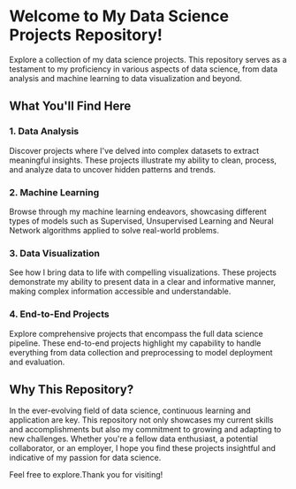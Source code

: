 # Welcome to My Data Science Projects Repository!

Explore a collection of my data science projects. This repository serves as a testament to my proficiency in various aspects of data science, from data analysis and machine learning to data visualization and beyond.

## What You'll Find Here

### 1. **Data Analysis**
Discover projects where I've delved into complex datasets to extract meaningful insights. These projects illustrate my ability to clean, process, and analyze data to uncover hidden patterns and trends.

### 2. **Machine Learning**
Browse through my machine learning endeavors, showcasing different types of models such as Supervised, Unsupervised Learning and Neural Network algorithms applied to solve real-world problems.

### 3. **Data Visualization**
See how I bring data to life with compelling visualizations. These projects demonstrate my ability to present data in a clear and informative manner, making complex information accessible and understandable.

### 4. **End-to-End Projects**
Explore comprehensive projects that encompass the full data science pipeline. These end-to-end projects highlight my capability to handle everything from data collection and preprocessing to model deployment and evaluation.

## Why This Repository?

In the ever-evolving field of data science, continuous learning and application are key. This repository not only showcases my current skills and accomplishments but also my commitment to growing and adapting to new challenges. Whether you're a fellow data enthusiast, a potential collaborator, or an employer, I hope you find these projects insightful and indicative of my passion for data science.

Feel free to explore.Thank you for visiting!
